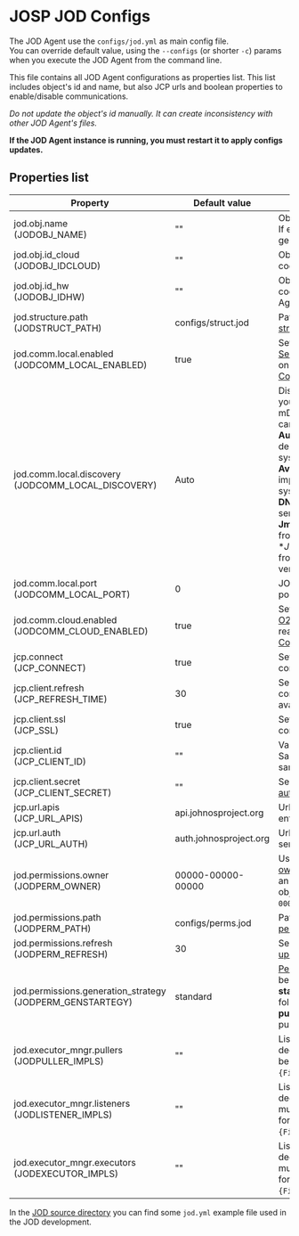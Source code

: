 # JOSP JOD Configs

The JOD Agent use the ```configs/jod.yml``` as main config file. <br/>
You can override default value, using the ```--configs``` (or shorter ```-c```)
params when you execute the JOD Agent from the command line.

This file contains all JOD Agent configurations as properties list. This list
includes object's id and name, but also JCP urls and boolean properties to
enable/disable communications.

_Do not update the object's id manually. It can create inconsistency with other
JOD Agent's files._

**If the JOD Agent instance is running, you must restart it to apply configs updates.**

## Properties list

| Property                                                      | Default value          | Description                                                                                                                                                                                                                                                                                                                                                                                                                                                                                                                                                              |
|---------------------------------------------------------------|------------------------|--------------------------------------------------------------------------------------------------------------------------------------------------------------------------------------------------------------------------------------------------------------------------------------------------------------------------------------------------------------------------------------------------------------------------------------------------------------------------------------------------------------------------------------------------------------------------|
| jod.obj.name<br/>(JODOBJ_NAME)                                | ""                     | Object's name displayed to End User. If empty a random name will be generated.                                                                                                                                                                                                                                                                                                                                                                                                                                                                                           |
| jod.obj.id_cloud<br/>(JODOBJ_IDCLOUD)                         | ""                     | Object's id, a 17 char length unique code. **Do not edit it manually.**                                                                                                                                                                                                                                                                                                                                                                                                                                                                                                  |
| jod.obj.id_hw<br/>(JODOBJ_IDHW)                               | ""                     | Object's hardware id, a 5 char length code generated once for each JOD Agent.                                                                                                                                                                                                                                                                                                                                                                                                                                                                                            |
| jod.structure.path<br/>(JODSTRUCT_PATH)                       | configs/struct.jod     | Path for the file that define [object's structure](structure.md).                                                                                                                                                                                                                                                                                                                                                                                                                                                                                                        |
| jod.comm.local.enabled<br/>(JODCOMM_LOCAL_ENABLED)            | true                   | Set 'false' to disable the [JOD Local Server](../comm.md#direct-communication) and make object not reachable on local network ([Direct Communication](/repo_josp.com_docs/features/communication.md#direct-communication)).                                                                                                                                                                                                                                                                                                                                                            |
| jod.comm.local.discovery<br/>(JODCOMM_LOCAL_DISCOVERY)        | Auto                   | Discovery system implementation, you can choose between different mDNS/Bonjour implementations. It can be one of the following values:<br/>**Auto** choose the discovery system depending the detected operating system<br/>**Avahi** use the Avahi daemon implementation, common on linux system<br/>**DNSSD** the default MacOS bonjour service<br/>**JmDNS** java mDNS implementation from [jmdns](https://github.com/jmdns/jmdns) library<br/>**JmmDNS* java mDNS implementation from [jmdns](https://github.com/jmdns/jmdns) library (multiple interfaces version). |
| jod.comm.local.port<br/>(JODCOMM_LOCAL_PORT)                  | 0                      | JOD Local server port, if ```0``` a random port will be used.                                                                                                                                                                                                                                                                                                                                                                                                                                                                                                            |
| jod.comm.cloud.enabled<br/>(JODCOMM_CLOUD_ENABLED)            | true                   | Set 'false' to disable the [JOD Gateway O2S Client](../comm.md#cloud-communication) and make object not reachable via JCP ([Cloud Communication](/repo_josp.com_docs/features/communication.md#cloud-communication)).                                                                                                                                                                                                                                                                                                                                                                  |
| jcp.connect<br/>(JCP_CONNECT)                                 | true                   | Set 'false' to prevent JOD Agent connection to [John Cloud Platform](/repo_josp.com_docs/comps/jcp/README.md).                                                                                                                                                                                                                                                                                                                                                                                                                                                                         |
| jcp.client.refresh<br/>(JCP_REFRESH_TIME)                     | 30                     | Seconds between each JCP connection retry, when JCP is not available.                                                                                                                                                                                                                                                                                                                                                                                                                                                                                                    |
| jcp.client.ssl<br/>(JCP_SSL)                                  | true                   | Set 'false' to disable SSL on communication with the JCP.                                                                                                                                                                                                                                                                                                                                                                                                                                                                                                                |
| jcp.client.id<br/>(JCP_CLIENT_ID)                             | ""                     | Valid client id for [JCP authentication](../comm.md#jcp-authentication). Same JOSP Objects/Distribution share same client id.                                                                                                                                                                                                                                                                                                                                                                                                                                            |
| jcp.client.secret<br/>(JCP_CLIENT_SECRET)                     | ""                     | Secret associated to client id for [JCP authentication](../comm.md#jcp-authentication).                                                                                                                                                                                                                                                                                                                                                                                                                                                                                  |
| jcp.url.apis<br/>(JCP_URL_APIS)                               | api.johnosproject.org  | Url to use as [John Cloud Platform](/repo_josp.com_docs/comps/jcp/README.md) entrypoint                                                                                                                                                                                                                                                                                                                                                                                                                                                                                                |
| jcp.url.auth<br/>(JCP_URL_AUTH)                               | auth.johnosproject.org | Url to use as [JCP authentication](../comm.md#jcp-authentication) service.                                                                                                                                                                                                                                                                                                                                                                                                                                                                                               |
| jod.permissions.owner<br/>(JODPERM_OWNER)                     | 00000-00000-00000      | User to be considered as [object's owner](permissions.md#objects-owner), if the object has no owner (like an AnonymousObject during the object's registration) his value is ```00000-00000-00000```.                                                                                                                                                                                                                                                                                                                                                                     |
| jod.permissions.path<br/>(JODPERM_PATH)                       | configs/perms.jod      | Path for the file where store [object's permissions](permissions.md).                                                                                                                                                                                                                                                                                                                                                                                                                                                                                                    |
| jod.permissions.refresh<br/>(JODPERM_REFRESH)                 | 30                     | Seconds between each [permission updates](permissions.md#jcp-sync) check to the JCP.                                                                                                                                                                                                                                                                                                                                                                                                                                                                                     |
| jod.permissions.generation_strategy<br/>(JODPERM_GENSTARTEGY) | standard               | [Permission generation strategy](permissions.md#generation). It can be one of the following values:<br/>**standard** permission generated following standard permissions rules<br/>**public** permission generated following public permissions rules.                                                                                                                                                                                                                                                                                                                   |
| jod.executor_mngr.pullers<br/>(JODPULLER_IMPLS)               | ""                     | List of JOD Agent [Puller](workers.md#pullers)'s declarations. Each Puller config must be expressed in the following format ```{FirmwareProto}://{FirmwareConfigs}```.                                                                                                                                                                                                                                                                                                                                                                                            |
| jod.executor_mngr.listeners<br/>(JODLISTENER_IMPLS)           | ""                     | List of JOD Agent [Listener](workers.md#listeners)'s declarations. Each Listener config must be expressed in the following format ```{FirmwareProto}://{FirmwareConfigs}```.                                                                                                                                                                                                                                                                                                                                                                                      |
| jod.executor_mngr.executors<br/>(JODEXECUTOR_IMPLS)           | ""                     | List of JOD Agent [Executor](workers.md#executors)'s declarations. Each Executor config must be expressed in the following format ```{FirmwareProto}://{FirmwareConfigs}```.                                                                                                                                                                                                                                                                                                                                                                                      |


In the [JOD source directory](/src/jospJOD/configs/jod_default.yml)
you can find some ```jod.yml``` example file used in the JOD development.